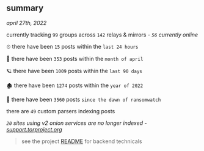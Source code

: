 
## summary
_april 27th, 2022_

currently tracking `99` groups across `142` relays & mirrors - _`56` currently online_

⏲ there have been `15` posts within the `last 24 hours`

🦈 there have been `353` posts within the `month of april`

🪐 there have been `1009` posts within the `last 90 days`

🏚 there have been `1274` posts within the `year of 2022`

🦕 there have been `3560` posts `since the dawn of ransomwatch`

there are `49` custom parsers indexing posts

_`20` sites using v2 onion services are no longer indexed - [support.torproject.org](https://support.torproject.org/onionservices/v2-deprecation/)_

> see the project [README](https://github.com/thetanz/ransomwatch#ransomwatch--) for backend technicals
